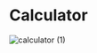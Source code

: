 # Calculator
![calculator (1)](https://github.com/user-attachments/assets/5e2e0d16-bbf4-4dc0-a435-7dd31543d886)
